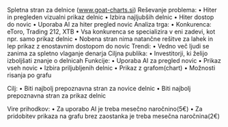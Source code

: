 Spletna stran za delnice (www.goat-charts.si)
Reševanje problema:
• Hiter in pregleden vizualni prikaz delnic
• Izbira najljubših delnic
• Hiter dostop do novic
• Uporaba AI za hiter pregled novic
Analiza trga:
• Konkurenca: eToro, Trading 212, XTB
• Vsa konkurenca se specializira v eni zadevi, kot npr. samo prikaz delnic
• Nobena stran nima natančne rešitve za lahek in lep prikaz z enostavnim dostopom do novic
Trendi:
• Vedno več ljudi se zanima za spletno vlaganje denarja
Ciljna publika:
• Investitorji, ki želijo izboljšati znanje o delnicah
Funkcije:
• Uporaba AI za pregled novic
• Prikaz vseh novic
• Izbira priljubljenih delnic
• Prikaz z grafom(chart)
• Možnosti risanja po grafu

Cilj:
• Biti najbolj prepoznavna stran za novice delnic
• Biti najbolj prepoznavna stran za prikaz delnic

Vire prihodkov:
• Za uporabo AI je treba mesečno naročnino(5€)
• Za pridobitev prikaza na grafu brez zaostanka je treba mesečna naročnina(2€)

